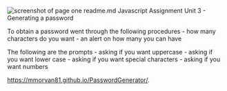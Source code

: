 ![screenshot of page one](https://user-images.githubusercontent.com/78609468/111079959-b59e9680-84d2-11eb-939e-c4f9f02d7bc1.png)
readme.md
Javascript Assignment Unit 3 - Generating a password

To obtain a password went through the following procedures
    - how many characters do you want
    - an alert on how many you can have

The following are the prompts
    - asking if you want uppercase
    - asking if you want lower case
    - asking if you want special characters
    - asking if you want numbers

https://mmorvan81.github.io/PasswordGenerator/.


